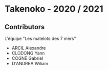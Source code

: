 # Takenoko - 2020 / 2021

## Contributors
L'équipe "Les matelots des 7 mers"
* ARCIL Alexandre
* CLODONG Yann
* COGNE Gabriel
* D'ANDREA Wiliam